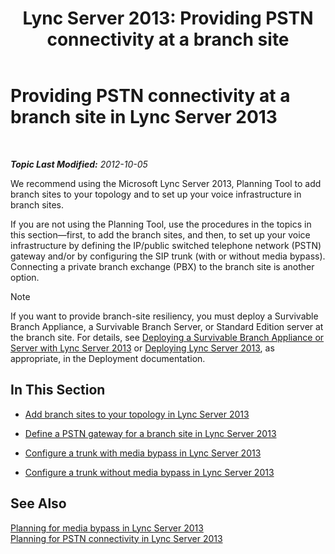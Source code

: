﻿---
title: 'Lync Server 2013: Providing PSTN connectivity at a branch site'
TOCTitle: Providing PSTN connectivity at a branch site
ms:assetid: d78d76fb-2dd1-42cb-b25a-bfaff9650a70
ms:mtpsurl: https://technet.microsoft.com/en-us/library/Gg398945(v=OCS.15)
ms:contentKeyID: 48185633
ms.date: 07/23/2014
mtps_version: v=OCS.15
---

<div data-xmlns="http://www.w3.org/1999/xhtml">

<div class="topic" data-xmlns="http://www.w3.org/1999/xhtml" data-msxsl="urn:schemas-microsoft-com:xslt" data-cs="http://msdn.microsoft.com/en-us/">

<div data-asp="http://msdn2.microsoft.com/asp">

# Providing PSTN connectivity at a branch site in Lync Server 2013

</div>

<div id="mainSection">

<div id="mainBody">

<span> </span>

_**Topic Last Modified:** 2012-10-05_

We recommend using the Microsoft Lync Server 2013, Planning Tool to add branch sites to your topology and to set up your voice infrastructure in branch sites.

If you are not using the Planning Tool, use the procedures in the topics in this section—first, to add the branch sites, and then, to set up your voice infrastructure by defining the IP/public switched telephone network (PSTN) gateway and/or by configuring the SIP trunk (with or without media bypass). Connecting a private branch exchange (PBX) to the branch site is another option.

<div class="alert">


> [!NOTE]
> If you want to provide branch-site resiliency, you must deploy a Survivable Branch Appliance, a Survivable Branch Server, or Standard Edition server at the branch site. For details, see <A href="lync-server-2013-deploying-a-survivable-branch-appliance-or-server.md">Deploying a Survivable Branch Appliance or Server with Lync Server 2013</A> or <A href="lync-server-2013-deploying-lync-server.md">Deploying Lync Server 2013</A>, as appropriate, in the Deployment documentation.



</div>

<div>

## In This Section

  - [Add branch sites to your topology in Lync Server 2013](lync-server-2013-add-branch-sites-to-your-topology.md)

  - [Define a PSTN gateway for a branch site in Lync Server 2013](lync-server-2013-define-a-pstn-gateway-for-a-branch-site.md)

  - [Configure a trunk with media bypass in Lync Server 2013](lync-server-2013-configure-a-trunk-with-media-bypass.md)

  - [Configure a trunk without media bypass in Lync Server 2013](lync-server-2013-configure-a-trunk-without-media-bypass.md)

</div>

<div>

## See Also


[Planning for media bypass in Lync Server 2013](lync-server-2013-planning-for-media-bypass.md)  
[Planning for PSTN connectivity in Lync Server 2013](lync-server-2013-planning-for-pstn-connectivity.md)  
  

</div>

</div>

<span> </span>

</div>

</div>

</div>

